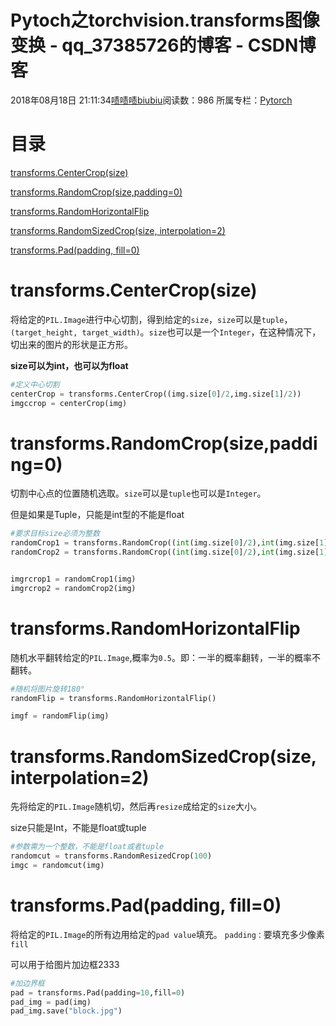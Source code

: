 # Pytoch之torchvision.transforms图像变换 - qq_37385726的博客 - CSDN博客





2018年08月18日 21:11:34[啧啧啧biubiu](https://me.csdn.net/qq_37385726)阅读数：986
所属专栏：[Pytorch](https://blog.csdn.net/column/details/26172.html)









# **目录**

[transforms.CenterCrop(size)](#transforms.CenterCrop(size))

[transforms.RandomCrop(size,padding=0)](#transforms.RandomCrop(size%2Cpadding%3D0))

[transforms.RandomHorizontalFlip](#class-torchvisiontransformsrandomhorizontalflip)

[transforms.RandomSizedCrop(size, interpolation=2)](#class-torchvisiontransformsrandomsizedcropsize-interpolation2)

[transforms.Pad(padding, fill=0)](#class-torchvisiontransformspadpadding-fill0)

# transforms.CenterCrop(size)

> 
将给定的`PIL.Image`进行中心切割，得到给定的`size`，`size`可以是`tuple`，`(target_height, target_width)`。`size`也可以是一个`Integer`，在这种情况下，切出来的图片的形状是正方形。

**size可以为int，也可以为float**


```python
#定义中心切割
centerCrop = transforms.CenterCrop((img.size[0]/2,img.size[1]/2))
imgccrop = centerCrop(img)
```

# transforms.RandomCrop(size,padding=0)

> 
切割中心点的位置随机选取。`size`可以是`tuple`也可以是`Integer`。

但是如果是Tuple，只能是int型的不能是float


```python
#要求目标size必须为整数
randomCrop1 = transforms.RandomCrop((int(img.size[0]/2),int(img.size[1]/2)))  #padding默认为False
randomCrop2 = transforms.RandomCrop((int(img.size[0]/2),int(img.size[1]/2)),padding=10)


imgrcrop1 = randomCrop1(img)
imgrcrop2 = randomCrop2(img)
```





# transforms.RandomHorizontalFlip

> 
随机水平翻转给定的`PIL.Image`,概率为`0.5`。即：一半的概率翻转，一半的概率不翻转。


```python
#随机将图片旋转180°
randomFlip = transforms.RandomHorizontalFlip()

imgf = randomFlip(img)
```





# transforms.RandomSizedCrop(size, interpolation=2)

> 
先将给定的`PIL.Image`随机切，然后再`resize`成给定的`size`大小。

size只能是Int，不能是float或tuple


```python
#参数需为一个整数，不能是float或者tuple
randomcut = transforms.RandomResizedCrop(100)
imgc = randomcut(img)
```





# transforms.Pad(padding, fill=0)

> 
将给定的`PIL.Image`的所有边用给定的`pad value`填充。 `padding：`要填充多少像素`fill`

可以用于给图片加边框2333


```python
#加边界框
pad = transforms.Pad(padding=10,fill=0)
pad_img = pad(img)
pad_img.save("block.jpg")
```











